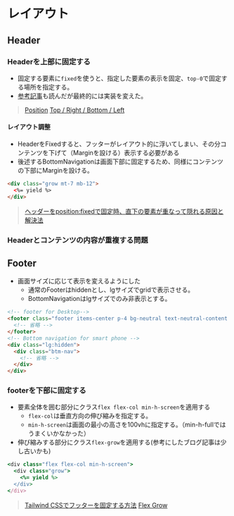 # レイアウト
## Header
### Headerを上部に固定する
- 固定する要素に`fixed`を使うと、指定した要素の表示を固定、`top-0`で固定する場所を指定する。
- [参考記事](https://qiita.com/gugen_sakai/items/f65494ef2b2d29cb6285)も読んだが最終的には実装を変えた。
> [Position](https://tailwindcss.com/docs/position)
> [Top / Right / Bottom / Left](https://tailwindcss.com/docs/top-right-bottom-left)
#### レイアウト調整
- HeaderをFixedすると、フッターがレイアウト的に浮いてしまい、その分コンテンツを下げて（Marginを設ける）表示する必要がある
- 後述するBottomNavigationは画面下部に固定するため、同様にコンテンツの下部にMarginを設ける。
```html
<div class="grow mt-7 mb-12">
  <%= yield %>
</div>
```
> [ヘッダーをposition:fixedで固定時、直下の要素が重なって隠れる原因と解決法](https://tanomasaki.com/headernav-fixed/)

### Headerとコンテンツの内容が重複する問題

## Footer
- 画面サイズに応じて表示を変えるようにした
  - 通常のFooterはhiddenとし、lgサイズでgridで表示させる。
  - BottomNavigationはlgサイズでのみ非表示とする。
```html
<!-- footer for Desktop-->
<footer class="footer items-center p-4 bg-neutral text-neutral-content hidden lg:grid">
  <!-- 省略 -->
</footer>
<!-- Bottom navigation for smart phone -->
<div class="lg:hidden">
  <div class="btm-nav">
    <!-- 省略 -->
  </div>
</div>
```

### footerを下部に固定する
- 要素全体を囲む部分にクラス`flex flex-col min-h-screen`を適用する
  - `flex-col`は垂直方向の伸び縮みを指定する。
  - `min-h-screen`は画面の最小の高さを100vhに指定する。（min-h-fullではうまくいかなかった）
- 伸び縮みする部分にクラス`flex-grow`を適用する(参考にしたブログ記事は少し古いかも)
```rb
<div class="flex flex-col min-h-screen">
  <div class="grow">
    <%= yield %>
  </div>
</div>
```
> [Tailwind CSSでフッターを固定する方法](https://webty.jp/staffblog/production/post-2133/)
> [Flex Grow](https://tailwindcss.com/docs/flex-grow)